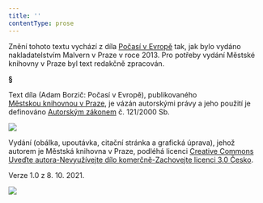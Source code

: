 ```yaml
---
title: ''
contentType: prose
---
```


<section>

Znění tohoto textu vychází z díla [Počasí v Evropě](https://search.mlp.cz/cz/titul/pocasi-v-evrope/4016103/#/getPodobneTituly=deskriptory-eq:2773728-amp:key-eq:4016103) tak, jak bylo vydáno nakladatelstvím Malvern v Praze v roce 2013. Pro potřeby vydání Městské knihovny v Praze byl text redakčně zpracován.

**§**

Text díla (Adam Borzič: Počasí v Evropě), publikovaného [Městskou knihovnou v Praze](https://www.mlp.cz/cz/), je vázán autorskými právy a jeho použití je definováno [Autorským zákonem](https://www.mkcr.cz/predpisy-zakonu-709.html) č. 121/2000 Sb.

![](../Images/image001.jpg)

Vydání (obálka, upoutávka, citační stránka a grafická úprava), jehož autorem je Městská knihovna v Praze, podléhá licenci [Creative Commons Uveďte autora-Nevyužívejte dílo komerčně-Zachovejte licenci 3.0 Česko](https://creativecommons.org/licenses/by-nc-sa/3.0/cz/).

Verze 1.0 z 8. 10. 2021.

</section>

<section>

![](../Images/image002.jpg)

</section>
